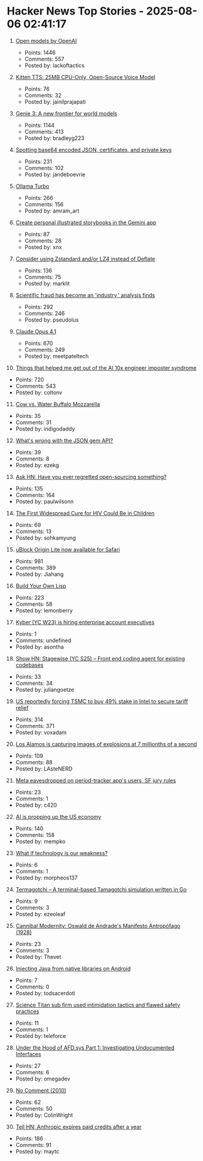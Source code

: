 # Hacker News Top Stories - 2025-08-06 02:41:17

1. [Open models by OpenAI](https://openai.com/open-models/)
   - Points: 1446
   - Comments: 557
   - Posted by: lackoftactics

2. [Kitten TTS: 25MB CPU-Only, Open-Source Voice Model](https://algogist.com/kitten-tts-the-25mb-ai-voice-model-thats-about-to-change-everything-runs-on-a-potato/)
   - Points: 76
   - Comments: 32
   - Posted by: jainilprajapati

3. [Genie 3: A new frontier for world models](https://deepmind.google/discover/blog/genie-3-a-new-frontier-for-world-models/)
   - Points: 1144
   - Comments: 413
   - Posted by: bradleyg223

4. [Spotting base64 encoded JSON, certificates, and private keys](https://ergaster.org/til/base64-encoded-json/)
   - Points: 231
   - Comments: 102
   - Posted by: jandeboevrie

5. [Ollama Turbo](https://ollama.com/turbo)
   - Points: 266
   - Comments: 156
   - Posted by: amram_art

6. [Create personal illustrated storybooks in the Gemini app](https://blog.google/products/gemini/storybooks/)
   - Points: 87
   - Comments: 28
   - Posted by: xnx

7. [Consider using Zstandard and/or LZ4 instead of Deflate](https://github.com/w3c/png/issues/39)
   - Points: 136
   - Comments: 75
   - Posted by: marklit

8. [Scientific fraud has become an 'industry,' analysis finds](https://www.science.org/content/article/scientific-fraud-has-become-industry-alarming-analysis-finds)
   - Points: 292
   - Comments: 246
   - Posted by: pseudolus

9. [Claude Opus 4.1](https://www.anthropic.com/news/claude-opus-4-1)
   - Points: 670
   - Comments: 249
   - Posted by: meetpateltech

10. [Things that helped me get out of the AI 10x engineer imposter syndrome](https://colton.dev/blog/curing-your-ai-10x-engineer-imposter-syndrome/)
   - Points: 720
   - Comments: 543
   - Posted by: coltonv

11. [Cow vs. Water Buffalo Mozzarella](http://itscheese.com/reviews/mozzarella)
   - Points: 35
   - Comments: 31
   - Posted by: indigodaddy

12. [What's wrong with the JSON gem API?](https://byroot.github.io/ruby/json/2025/08/02/whats-wrong-with-the-json-gem-api.html)
   - Points: 39
   - Comments: 8
   - Posted by: ezekg

13. [Ask HN: Have you ever regretted open-sourcing something?](undefined)
   - Points: 135
   - Comments: 164
   - Posted by: paulwilsonn

14. [The First Widespread Cure for HIV Could Be in Children](https://www.wired.com/story/the-first-widespread-cure-for-hiv-could-be-in-children/)
   - Points: 69
   - Comments: 13
   - Posted by: sohkamyung

15. [uBlock Origin Lite now available for Safari](https://apps.apple.com/app/ublock-origin-lite/id6745342698)
   - Points: 981
   - Comments: 389
   - Posted by: Jiahang

16. [Build Your Own Lisp](https://www.buildyourownlisp.com/)
   - Points: 223
   - Comments: 58
   - Posted by: lemonberry

17. [Kyber (YC W23) is hiring enterprise account executives](https://www.ycombinator.com/companies/kyber/jobs/6RvaAVR-enterprise-account-executive-ae)
   - Points: 1
   - Comments: undefined
   - Posted by: asontha

18. [Show HN: Stagewise (YC S25) – Front end coding agent for existing codebases](https://github.com/stagewise-io/stagewise)
   - Points: 33
   - Comments: 34
   - Posted by: juliangoetze

19. [US reportedly forcing TSMC to buy 49% stake in Intel to secure tariff relief](https://www.notebookcheck.net/Desperate-measures-to-save-Intel-US-reportedly-forcing-TSMC-to-buy-49-stake-in-Intel-to-secure-tariff-relief-for-Taiwan.1079424.0.html)
   - Points: 314
   - Comments: 371
   - Posted by: voxadam

20. [Los Alamos is capturing images of explosions at 7 millionths of a second](https://www.lanl.gov/media/publications/1663/dynamics-of-dynamic-imaging)
   - Points: 109
   - Comments: 88
   - Posted by: LAsteNERD

21. [Meta eavesdropped on period-tracker app's users, SF jury rules](https://www.sfgate.com/tech/article/meta-eavesdropped-period-tracker-app-20803399.php)
   - Points: 23
   - Comments: 1
   - Posted by: c420

22. [AI is propping up the US economy](https://www.bloodinthemachine.com/p/the-ai-bubble-is-so-big-its-propping)
   - Points: 140
   - Comments: 158
   - Posted by: mempko

23. [What if technology is our weakness?](undefined)
   - Points: 6
   - Comments: 1
   - Posted by: morpheos137

24. [Termagotchi – A terminal-based Tamagotchi simulation written in Go](https://github.com/ezeoleaf/termagotchi)
   - Points: 9
   - Comments: 3
   - Posted by: ezeoleaf

25. [Cannibal Modernity: Oswald de Andrade's Manifesto Antropófago (1928)](https://publicdomainreview.org/collection/manifesto-antropofago/)
   - Points: 23
   - Comments: 3
   - Posted by: Thevet

26. [Injecting Java from native libraries on Android](https://octet-stream.net/b/scb/2025-08-03-injecting-java-from-native-libraries-on-android.html)
   - Points: 7
   - Comments: 0
   - Posted by: todsacerdoti

27. [Science Titan sub firm used intimidation tactics and flawed safety practices](https://www.bbc.com/news/live/cdjxp4n2371t)
   - Points: 11
   - Comments: 1
   - Posted by: teleforce

28. [Under the Hood of AFD.sys Part 1: Investigating Undocumented Interfaces](https://leftarcode.com/posts/afd-reverse-engineering-part1/)
   - Points: 27
   - Comments: 6
   - Posted by: omegadev

29. [No Comment (2010)](https://prog21.dadgum.com/57.html)
   - Points: 62
   - Comments: 50
   - Posted by: ColinWright

30. [Tell HN: Anthropic expires paid credits after a year](undefined)
   - Points: 186
   - Comments: 91
   - Posted by: maytc

